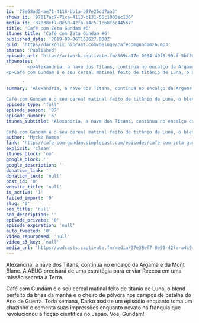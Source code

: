 ```yaml
---
id: '78e68ad5-ae71-4118-bb1a-b97e26cd7aa3'
shows_id: '97017ac7-71ca-4113-b131-56c1003ec136'
media_id: '37e38ef7-0e50-42fa-a4c5-1c68f6c44567'
title: 'Café com Zeta Gundam #6'
itunes_title: 'Café com Zeta Gundam #6'
published_date: '2019-09-06T162627.000Z'
guid: 'https//darkonix.hipcast.com/deluge/cafecomgundamz6.mp3'
status: 'Published'
episode_art: 'https//artwork.captivate.fm/569ca17e-0084-40f6-99cf-5bf50ae5d69b/1005-itunes-1582369201.jpg'
shownotes: '
        <p>Alexandria, a nave dos Titans, continua no encalço da Argama e da Mont Blanc. A AEUG precisará de uma estratégia para enviar Reccoa em uma missão secreta à Terra.</p>
<p>Café com Gundam é o seu cereal matinal feito de titânio de Luna, o blend perfeito da brisa da manhã e o cheiro de pólvora nos campos de batalha do Ano de Guerra. Toda semana, Darko assiste um episódio enquanto toma um chazinho e comenta suas impressões enquanto novato na franquia que revolucionou a ficção científica no Japão. Voe, Gundam!</p>

      '
summary: 'Alexandria, a nave dos Titans, continua no encalço da Argama e da Mont Blanc. A AEUG precisará de uma estratégia para enviar Reccoa em uma missão secreta à Terra.

Café com Gundam é o seu cereal matinal feito de titânio de Luna, o blend perfeito da brisa da manhã e o cheiro de pólvora nos campos de batalha do Ano de Guerra. Toda semana, Darko assiste um episódio enquanto toma um chazinho e comenta suas impressões enquanto novato na franquia que revolucionou a ficção científica no Japão. Voe, Gundam!'
episode_type: 'full'
episode_season: '87'
episode_number: '6'
itunes_subtitle: 'Alexandria, a nave dos Titans, continua no encalço da Argama e da Mont Blanc. A AEUG precisará de uma estratégia para enviar Reccoa em uma missão secreta à Terra.

Café com Gundam é o seu cereal matinal feito de titânio de Luna, o blend perfeito da brisa da manhã e o cheiro de pólvora nos campos de batalha do Ano de Guerra. Toda semana, Darko assiste um episódio enquanto toma um chazinho e comenta suas impressões enquanto novato na franquia que revolucionou a ficção científica no Japão. Voe, Gundam!'
author: 'Mycke Ramos'
link: 'https//cafe-com-gundam.simplecast.com/episodes/cafe-com-zeta-gundam-6-EylA_7Un'
explicit: 'clean'
itunes_block: 'no'
google_block: ''
google_description: ''
donation_link: ''
donation_text: 'null'
post_id: '0'
website_title: 'null'
is_active: '1'
failed_import: '0'
slug: '0'
seo_title: 'null'
seo_description: ''
episode_private: '0'
episode_expiration: 'null'
auto_tweeted: '0'
video_repurposed: 'null'
video_s3_key: 'null'
media_url: 'https//podcasts.captivate.fm/media/37e38ef7-0e50-42fa-a4c5-1c68f6c44567/cafecomgundamz6_tc.mp3'
---
```

Alexandria, a nave dos Titans, continua no encalço da Argama e da Mont Blanc. A AEUG precisará de uma estratégia para enviar Reccoa em uma missão secreta à Terra.

Café com Gundam é o seu cereal matinal feito de titânio de Luna, o blend perfeito da brisa da manhã e o cheiro de pólvora nos campos de batalha do Ano de Guerra. Toda semana, Darko assiste um episódio enquanto toma um chazinho e comenta suas impressões enquanto novato na franquia que revolucionou a ficção científica no Japão. Voe, Gundam!